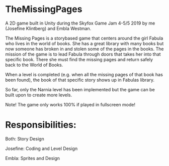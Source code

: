 # TheMissingPages
A 2D game built in Unity during the Skyfox Game Jam 4-5/5 2019 by me (Josefine Klintberg) and Embla Westman. 

The Missing Pages is a storybased game that centers around the girl Fabula who lives in the world of books. She has a great library with many books but now someone has broken in and stolen some of the pages in the books. The mission of the game is to lead Fabula through doors that takes her into that specific book. There she must find the missing pages and return safely back to the World of Books. 

When a level is completed (e.g. when all the missing pages of that book has been found), the book of that specific story shows up in Fabulas library. 

So far, only the Narnia level has been implemented but the game can be built upon to create more levels. 

Note! The game only works 100% if played in fullscreen mode!

# Responsibilities: 
Both: Story Design

Josefine: Coding and Level Design

Embla: Sprites and Design
